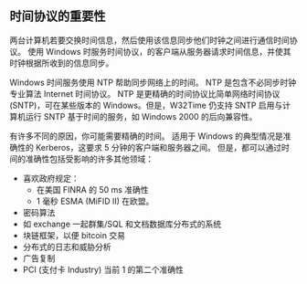 ## <a name="importance-of-time-protocols"></a>时间协议的重要性
两台计算机若要交换时间信息，然后使用该信息同步他们时钟之间进行通信时间协议。 使用 Windows 时服务时间协议，的客户端从服务器请求时间信息，并使其时钟根据所收到的信息同步。
  
Windows 时间服务使用 NTP 帮助同步网络上的时间。 NTP 是包含不必同步时钟专业算法 Internet 时间协议。 NTP 是更精确的时间协议比简单网络时间协议 (SNTP)，可在某些版本的 Windows。但是，W32Time 仍支持 SNTP 启用与计算机运行 SNTP 基于时间的服务，如 Windows 2000 的后向兼容性。

有许多不同的原因，你可能需要精确的时间。  适用于 Windows 的典型情况是准确性的 Kerberos，这要求 5 分钟的客户端和服务器之间。  但是，都可以通过时间的准确性包括受影响的许多其他领域：


- 喜欢政府规定：
    - 在美国 FINRA 的 50 ms 准确性
    - 1 毫秒 ESMA (MiFID II) 在欧盟。
- 密码算法
- 如 exchange 一起群集/SQL 和文档数据库分布式的系统
- 块链框架，以便 bitcoin 交易
- 分布式的日志和威胁分析 
- 广告复制
- PCI (支付卡 Industry) 当前 1 的第二个准确性